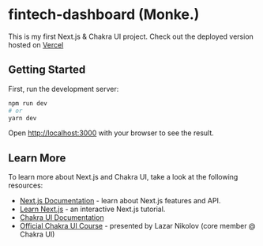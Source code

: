 # fintech-dashboard (Monke.)
This is my first Next.js & Chakra UI project. Check out the deployed version hosted on [Vercel](https://fintech-dashboard-b1c289cjv-alekodimitrov.vercel.app/)

## Getting Started

First, run the development server:

```bash
npm run dev
# or
yarn dev
```

Open [http://localhost:3000](http://localhost:3000) with your browser to see the result.

## Learn More

To learn more about Next.js and Chakra UI, take a look at the following resources:

- [Next.js Documentation](https://nextjs.org/docs) - learn about Next.js features and API.
- [Learn Next.js](https://nextjs.org/learn) - an interactive Next.js tutorial.
- [Chakra UI Documentation](https://chakra-ui.com/guides/first-steps)
- [Official Chakra UI Course](https://egghead.io/courses/build-a-modern-user-interface-with-chakra-ui-fac68106) - presented by Lazar Nikolov (core member @ Chakra UI)
